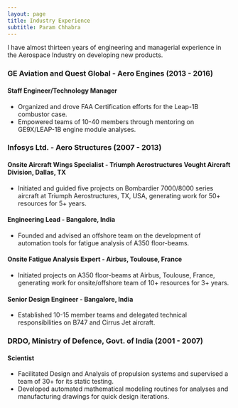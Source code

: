 ```yaml
---
layout: page
title: Industry Experience
subtitle: Param Chhabra
---
```


I have almost thirteen years of engineering and managerial experience in the Aerospace Industry on developing new products.

### GE Aviation and Quest Global - Aero Engines (2013 - 2016)
#### Staff Engineer/Technology Manager
* Organized and drove FAA Certification efforts for the Leap-1B combustor case.
* Empowered teams of 10-40 members through mentoring on GE9X/LEAP-1B engine module analyses.

### Infosys Ltd. - Aero Structures (2007 - 2013)
#### Onsite Aircraft Wings Specialist - Triumph Aerostructures Vought Aircraft Division, Dallas, TX
* Initiated and guided five projects on Bombardier 7000/8000 series aircraft at Triumph Aerostructures, TX, USA, generating work for 50+ resources for 5+ years.

#### Engineering Lead - Bangalore, India
* Founded and advised an offshore team on the development of automation tools for fatigue analysis of A350 floor-beams.

#### Onsite Fatigue Analysis Expert - Airbus, Toulouse, France
* Initiated projects on A350 floor-beams at Airbus, Toulouse, France, generating work for onsite/offshore team of 10+ resources for 3+ years.

#### Senior Design Engineer - Bangalore, India
* Established 10-15 member teams and delegated technical responsibilities on B747 and Cirrus Jet aircraft.

### DRDO, Ministry of Defence, Govt. of India (2001 - 2007)
#### Scientist
* Facilitated Design and Analysis of propulsion systems and supervised a team of 30+ for its static testing.
* Developed automated mathematical modeling routines for analyses and manufacturing drawings for quick design iterations.
